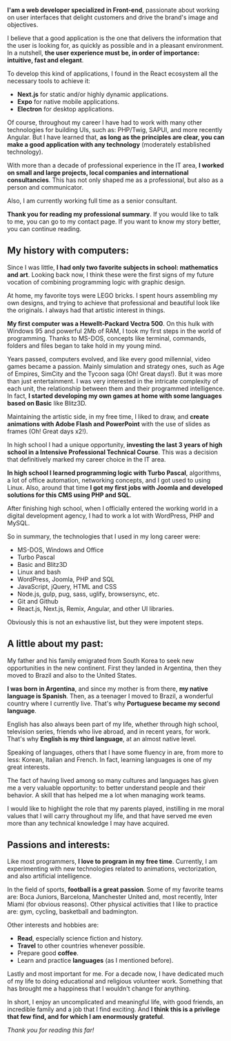 **I'am a web developer specialized in Front-end**, passionate about working on user interfaces that delight customers and drive the brand's image and objectives.

I believe that a good application is the one that delivers the information that the user is looking for, as quickly as possible and in a pleasant environment. In a nutshell, **the user experience must be, in order of importance: intuitive, fast and elegant**.

To develop this kind of applications, I found in the React ecosystem all the necessary tools to achieve it:

- **Next.js** for static and/or highly dynamic applications.
- **Expo** for native mobile applications.
- **Electron** for desktop applications.

Of course, throughout my career I have had to work with many other technologies for building UIs, such as: PHP/Twig, SAPUI, and more recently Angular. But I have learned that, **as long as the principles are clear, you can make a good application with any technology** (moderately established technology).

With more than a decade of professional experience in the IT area, **I worked on small and large projects, local companies and international consultancies**. This has not only shaped me as a professional, but also as a person and communicator.

Also, I am currently working full time as a senior consultant.

**Thank you for reading my professional summary**. If you would like to talk to me, you can go to my contact page. If you want to know my story better, you can continue reading.

## My history with computers:

Since I was little, **I had only two favorite subjects in school: mathematics and art**. Looking back now, I think these were the first signs of my future vocation of combining programming logic with graphic design.

At home, my favorite toys were LEGO bricks. I spent hours assembling my own designs, and trying to achieve that professional and beautiful look like the originals. I always had that artistic interest in things.

**My first computer was a Hewellt-Packard Vectra 500**. On this hulk with Windows 95 and powerful 2Mb of RAM, I took my first steps in the world of programming. Thanks to MS-DOS, concepts like terminal, commands, folders and files began to take hold in my young mind.

Years passed, computers evolved, and like every good millennial, video games became a passion. Mainly simulation and strategy ones, such as Age of Empires, SimCity and the Tycoon saga (Oh! Great days!). But it was more than just entertainment. I was very interested in the intricate complexity of each unit, the relationship between them and their programmed intelligence. In fact, **I started developing my own games at home with some languages based on Basic** like Blitz3D.

Maintaining the artistic side, in my free time, I liked to draw, and **create animations with Adobe Flash and PowerPoint** with the use of slides as frames (Oh! Great days x2!).

In high school I had a unique opportunity, **investing the last 3 years of high school in a Intensive Professional Technical Course**. This was a decision that definitively marked my career choice in the IT area.

**In high school I learned programming logic with Turbo Pascal**, algorithms, a lot of office automation, networking concepts, and I got used to using Linux. Also, around that time **I got my first jobs with Joomla and developed solutions for this CMS using PHP and SQL**.

After finishing high school, when I officially entered the working world in a digital development agency, I had to work a lot with WordPress, PHP and MySQL.

So in summary, the technologies that I used in my long career were:

- MS-DOS, Windows and Office
- Turbo Pascal
- Basic and Blitz3D
- Linux and bash
- WordPress, Joomla, PHP and SQL
- JavaScript, jQuery, HTML and CSS
- Node.js, gulp, pug, sass, uglify, browsersync, etc.
- Git and Github
- React.js, Next.js, Remix, Angular, and other UI libraries.

Obviously this is not an exhaustive list, but they were impotent steps.

## A little about my past:

My father and his family emigrated from South Korea to seek new opportunities in the new continent. First they landed in Argentina, then they moved to Brazil and also to the United States.

**I was born in Argentina**, and since my mother is from there, **my native language is Spanish**. Then, as a teenager I moved to Brazil, a wonderful country where I currently live. That's why **Portuguese became my second language**.

English has also always been part of my life, whether through high school, television series, friends who live abroad, and in recent years, for work. That's why **English is my third language**, at an almost native level.

Speaking of languages, others that I have some fluency in are, from more to less: Korean, Italian and French. In fact, learning languages is one of my great interests.

The fact of having lived among so many cultures and languages has given me a very valuable opportunity: to better understand people and their behavior. A skill that has helped me a lot when managing work teams.

I would like to highlight the role that my parents played, instilling in me moral values that I will carry throughout my life, and that have served me even more than any technical knowledge I may have acquired.

## Passions and interests:

Like most programmers, **I love to program in my free time**. Currently, I am experimenting with new technologies related to animations, vectorization, and also artificial intelligence.

In the field of sports, **football is a great passion**. Some of my favorite teams are: Boca Juniors, Barcelona, Manchester United and, most recently, Inter Miami (for obvious reasons). Other physical activities that I like to practice are: gym, cycling, basketball and badmington.

Other interests and hobbies are:

- **Read**, especially science fiction and history.
- **Travel** to other countries whenever possible.
- Prepare good **coffee**.
- Learn and practice **languages** (as I mentioned before).

Lastly and most important for me. For a decade now, I have dedicated much of my life to doing educational and religious volunteer work. Something that has brought me a happiness that I wouldn't change for anything.

In short, I enjoy an uncomplicated and meaningful life, with good friends, an incredible family and a job that I find exciting. And **I think this is a privilege that few find, and for which I am enormously grateful**.

_Thank you for reading this far!_
